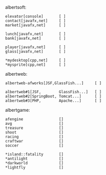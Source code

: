 albertsoft:
  
	elevator[console]  		[ ]  
	contact[javafx,net]    	[ ]  
	market[javafx,net] 		[ ]  

	lunch[javafx,net]  		[ ]  
	bank[javafx,net]  		[ ]  
	
	player[javafx,net]  	[ ]  
	glass[javafx,net]  		[ ]  

	*mydesktop[cpp,net]  	[ ]  
	*mysprite[cpp,net]  	[ ]  

albertweb:
	
	albertweb-afworks[JSF,GlassFish...]		[ ]  

	albertweb#1[JSF,		GlassFish...]  	[ ]  
	albertweb#2[SpringBoot,	Tomcat...]  	[ ]  
	albertweb#3[PHP,		Apache...]  	[ ]  

albertgame:
	
	afengine  				[]  
	avg  					[]  
	treasure  				[]  
	shoot  					[]
	racing					[]  
	craftwar				[]  
	soccer					[]  

	*island::fatality		[]  
	*antilight				[]  
	*darkworld				[]  
	*lightfly				[]  
